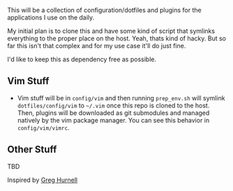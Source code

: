 This will be a collection of configuration/dotfiles and plugins for the applications I use 
on the daily.

My initial plan is to clone this and have some kind of script that symlinks everything to the proper place
on the host. Yeah, thats kind of hacky. But so far this isn't that complex and for my use case
it'll do just fine.

I'd like to keep this as dependency free as possible. 

## Vim Stuff
- Vim stuff will be in `config/vim` and then running `prep_env.sh` will symlink `dotfiles/config/vim` to `~/.vim`  once this repo is cloned to the host. Then, plugins will be downloaded as 
git submodules and managed natively by the vim package manager. You can see this behavior in
`config/vim/vimrc`.

## Other Stuff
TBD

Inspired by [Greg Hurnell](https://www.youtube.com/watch?v=X2_R3uxDN6g)
